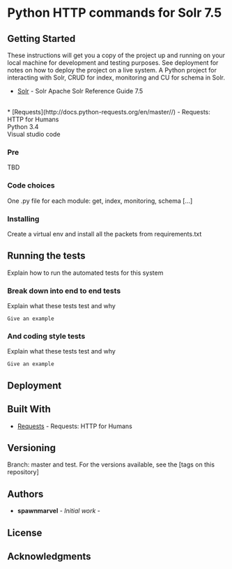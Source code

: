 # Python HTTP commands for Solr 7.5

## Getting Started
These instructions will get you a copy of the project up and running on your local machine for development and testing purposes. See deployment for notes on how to deploy the project on a live system.
A Python project for interacting with Solr, CRUD for index, monitoring and CU for schema in Solr.
<br>
* [Solr](http://lucene.apache.org/solr/guide//) - Solr Apache Solr Reference Guide 7.5
<br>
* [Requests](http://docs.python-requests.org/en/master//) - Requests: HTTP for Humans
<br>
Python 3.4
<br>
Visual studio code
<br>

### Pre

TBD

### Code choices
One .py file for each module: get, index, monitoring, schema [...]
### Installing

Create a virtual env and install all the packets from requirements.txt
## Running the tests
Explain how to run the automated tests for this system
### Break down into end to end tests
Explain what these tests test and why

```
Give an example
```
### And coding style tests
Explain what these tests test and why
```
Give an example
```
## Deployment


## Built With

* [Requests](http://docs.python-requests.org/en/master//) - Requests: HTTP for Humans


## Versioning
Branch: master and test.
For the versions available, see the [tags on this repository]

## Authors

* **spawnmarvel** - *Initial work* - 


## License


## Acknowledgments











